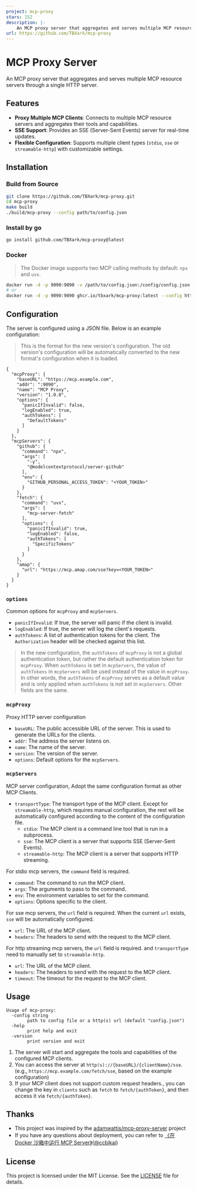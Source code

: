 ```yaml
---
project: mcp-proxy
stars: 152
description: |-
    An MCP proxy server that aggregates and serves multiple MCP resource servers through a single HTTP server.
url: https://github.com/TBXark/mcp-proxy
---
```


# MCP Proxy Server

An MCP proxy server that aggregates and serves multiple MCP resource servers through a single HTTP server.

## Features

- **Proxy Multiple MCP Clients**: Connects to multiple MCP resource servers and aggregates their tools and capabilities.
- **SSE Support**: Provides an SSE (Server-Sent Events) server for real-time updates.
- **Flexible Configuration**: Supports multiple client types (`stdio`, `sse` or `streamable-http`) with customizable settings.

## Installation

### Build from Source

 ```bash
git clone https://github.com/TBXark/mcp-proxy.git
cd mcp-proxy
make build
./build/mcp-proxy --config path/to/config.json
```

### Install by go

```bash
go install github.com/TBXark/mcp-proxy@latest
````

### Docker

> The Docker image supports two MCP calling methods by default: `npx` and `uvx`.
```bash
docker run -d -p 9090:9090 -v /path/to/config.json:/config/config.json ghcr.io/tbxark/mcp-proxy:latest
# or 
docker run -d -p 9090:9090 ghcr.io/tbxark/mcp-proxy:latest --config https://example.com/path/to/config.json
```

## Configuration

The server is configured using a JSON file. Below is an example configuration:
> This is the format for the new version's configuration. The old version's configuration will be automatically converted to the new format's configuration when it is loaded.

```jsonc
{
  "mcpProxy": {
    "baseURL": "https://mcp.example.com",
    "addr": ":9090",
    "name": "MCP Proxy",
    "version": "1.0.0",
    "options": {
      "panicIfInvalid": false,
      "logEnabled": true,
      "authTokens": [
        "DefaultTokens"
      ]
    }
  },
  "mcpServers": {
    "github": {
      "command": "npx",
      "args": [
        "-y",
        "@modelcontextprotocol/server-github"
      ],
      "env": {
        "GITHUB_PERSONAL_ACCESS_TOKEN": "<YOUR_TOKEN>"
      }
    },
    "fetch": {
      "command": "uvx",
      "args": [
        "mcp-server-fetch"
      ],
      "options": {
        "panicIfInvalid": true,
        "logEnabled": false,
        "authTokens": [
          "SpecificTokens"
        ]
      }
    },
    "amap": {
      "url": "https://mcp.amap.com/sse?key=<YOUR_TOKEN>"
    }
  }
}
```

### **`options`**
Common options for `mcpProxy` and `mcpServers`.

- `panicIfInvalid`: If true, the server will panic if the client is invalid.
- `logEnabled`: If true, the server will log the client's requests.
- `authTokens`: A list of authentication tokens for the client. The `Authorization` header will be checked against this list. 

> In the new configuration, the `authTokens` of `mcpProxy` is not a global authentication token, but rather the default authentication token for `mcpProxy`. When `authTokens` is set in `mcpServers`, the value of `authTokens` in `mcpServers` will be used instead of the value in `mcpProxy`. In other words, the `authTokens` of `mcpProxy` serves as a default value and is only applied when `authTokens` is not set in `mcpServers`.
> Other fields are the same.

### **`mcpProxy`**
Proxy HTTP server configuration
- `baseURL`: The public accessible URL of the server. This is used to generate the URLs for the clients.
- `addr`: The address the server listens on.
- `name`: The name of the server.
- `version`: The version of the server.
- `options`: Default options for the `mcpServers`.

### **`mcpServers`**
MCP server configuration, Adopt the same configuration format as other MCP Clients.
- `transportType`: The transport type of the MCP client. Except for `streamable-http`, which requires manual configuration, the rest will be automatically configured according to the content of the configuration file.
  - `stdio`: The MCP client is a command line tool that is run in a subprocess.
  - `sse`: The MCP client is a server that supports SSE (Server-Sent Events).
  - `streamable-http`: The MCP client is a server that supports HTTP streaming.

For stdio mcp servers, the `command` field is required.
- `command`: The command to run the MCP client.
- `args`: The arguments to pass to the command.
- `env`: The environment variables to set for the command.
- `options`: Options specific to the client.

For sse mcp servers, the `url` field is required. When the current `url` exists, `sse` will be automatically configured.
- `url`: The URL of the MCP client.
- `headers`: The headers to send with the request to the MCP client.

For http streaming mcp servers, the `url` field is required. and `transportType` need to manually set to `streamable-http`.
- `url`: The URL of the MCP client.
- `headers`: The headers to send with the request to the MCP client.
- `timeout`: The timeout for the request to the MCP client. 


## Usage

```
Usage of mcp-proxy:
  -config string
        path to config file or a http(s) url (default "config.json")
  -help
        print help and exit
  -version
        print version and exit
```
1. The server will start and aggregate the tools and capabilities of the configured MCP clients.
2. You can access the server at `http(s)://{baseURL}/{clientName}/sse`. (e.g., `https://mcp.example.com/fetch/sse`, based on the example configuration)
3. If your MCP client does not support custom request headers., you can change the key in `clients` such as `fetch` to `fetch/{authToken}`, and then access it via `fetch/{authToken}`.

## Thanks

- This project was inspired by the [adamwattis/mcp-proxy-server](https://github.com/adamwattis/mcp-proxy-server) project
- If you have any questions about deployment, you can refer to  [《在 Docker 沙箱中运行 MCP Server》](https://miantiao.me/posts/guide-to-running-mcp-server-in-a-sandbox/)([@ccbikai](https://github.com/ccbikai))

## License

This project is licensed under the MIT License. See the [LICENSE](LICENSE) file for details.
